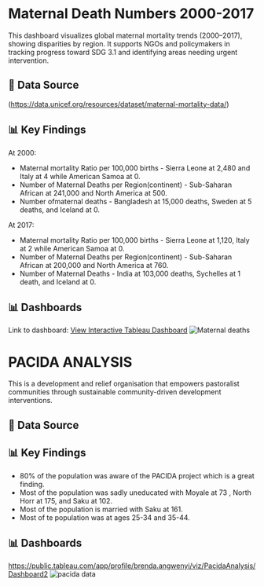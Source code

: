 # Maternal Death Numbers 2000-2017
This dashboard visualizes global maternal mortality trends (2000–2017), showing disparities by region. It supports NGOs and policymakers in tracking progress toward SDG 3.1 and identifying areas needing urgent intervention.

## 📑 Data Source
(https://data.unicef.org/resources/dataset/maternal-mortality-data/)


## 📊 Key Findings
At 2000:
- Maternal mortality Ratio per 100,000 births - Sierra Leone at 2,480 and Italy at 4 while American Samoa at 0.
- Number of Maternal Deaths per Region(continent) -  Sub-Saharan African at 241,000 and North America at 500.
- Number ofmaternal deaths - Bangladesh at 15,000 deaths, Sweden at 5 deaths, and Iceland at 0.
  
At 2017:
  - Maternal mortality Ratio per 100,000 births - Sierra Leone at 1,120, Italy at 2 while American Samoa at 0.
  - Number of Maternal Deaths per Region(continent) -  Sub-Saharan African at 200,000 and North America at 760.
  - Number of Maternal Deaths - India at 103,000 deaths, Sychelles at 1 death, and Iceland at 0.
  

## 📊 Dashboards

Link to dashboard: [View Interactive Tableau Dashboard](https://public.tableau.com/app/profile/brenda.angwenyi/viz/MaternalDeathNumbers2000-2017/Dashboard1)
![Maternal deaths](https://public.tableau.com/static/images/Ma/MaternalDeathNumbers2000-2017/Dashboard1/4_3.png)


# PACIDA ANALYSIS
This is a development and relief organisation that empowers pastoralist communities through sustainable community-driven development interventions.

## 📑 Data Source

## 📊 Key Findings
- 80% of the population was aware of the PACIDA project which is a great finding.
- Most of the population was sadly uneducated with Moyale at 73 , North Horr at 175, and Saku at 102.
- Most of the population is married with Saku at 161.
- Most of te population was at ages 25-34 and 35-44.

## 📊 Dashboards
https://public.tableau.com/app/profile/brenda.angwenyi/viz/PacidaAnalysis/Dashboard2
![pacida data](https://public.tableau.com/static/images/Pa/PacidaAnalysis/Dashboard2/4_3.png)
